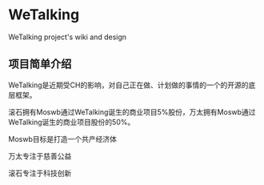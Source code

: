 # WeTalking
WeTalking project's wiki and design

## 项目简单介绍

WeTalking是近期受CH的影响，对自己正在做、计划做的事情的一个的开源的底层框架。

滚石拥有Moswb通过WeTalking诞生的商业项目5%股份，万太拥有Moswb通过WeTalking诞生的商业项目股份的50%。

Moswb目标是打造一个共产经济体

万太专注于慈善公益

滚石专注于科技创新